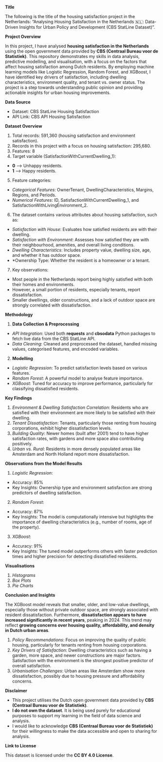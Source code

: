 **Title**

The following is the title of the housing satisfaction project in the Netherlands: “Analysing Housing Satisfaction in the Netherlands 🇳🇱: Data-Driven Insights for Urban Policy and Development (CBS StatLine Dataset)”.

**Project Overview**

In this project, I have analysed **housing satisfaction in the Netherlands** using the open government data provided by **CBS (Centraal Bureau voor de Statistiek)**. This repository demonstrates my skills in data analysis, predictive modelling, and visualisation, with a focus on the factors that affect housing satisfaction among Dutch residents. By employing machine learning models like Logistic Regression, Random Forest, and XGBoost, I have identified key drivers of satisfaction, including dwelling characteristics, environment quality, and tenant vs. owner status. The project is a step towards understanding public opinion and providing actionable insights for urban housing improvements.

**Data Source**

- Dataset: CBS StatLine Housing Satisfaction
- API Link: CBS API Housing Satisfaction

**Dataset Overview**

1) Total records: 591,360 (housing satisfaction and environment satisfaction).
2) Records in this project with a focus on housing satisfaction: 295,680.
3) Features: 8
4) Target variable (SatisfactionWithCurrentDwelling_1):
  - **0** --> Unhappy residents.
  - **1** --> Happy residents.
5) Feature categories:
  - *Categorical Features*: OwnerTenant, DwellingCharacteristics, Margins, Regions, and Periods.
  - *Numerical Features*: ID, SatisfactionWithCurrentDwelling_1, and SatisfactionWithLivingEnvironment_2.
6) The dataset contains various attributes about housing satisfaction, such as:
  - *Satisfaction with House*: Evaluates how satisfied residents are with their dwelling.
  - *Satisfaction with Environment*: Assesses how satisfied they are with their neighbourhood, amenities, and overall living conditions.
  - *Dwelling Characteristics*: Includes property value, dwelling size, age, and whether it has outdoor space.
  - *Ownership Type: Whether the resident is a homeowner or a tenant.
7) Key observations:
  - Most people in the Netherlands report being highly satisfied with both their homes and environments.
  - However, a small portion of residents, especially tenants, report dissatisfaction.
  - Smaller dwellings, older constructions, and a lack of outdoor space are strongly correlated with dissatisfaction.

**Methodology**

1) **Data Collection & Preprocessing**
- *API Integration*: Used both **requests** and **cbsodata** Python packages to fetch live data from the CBS StatLine API.
- *Data Cleaning*: Cleaned and preprocessed the dataset, handled missing values, categorised features, and encoded variables.

2) **Modelling**
- *Logistic Regression*: To predict satisfaction levels based on various features.
- *Random Forest*: A powerful model to analyse feature importance.
- *XGBoost*: Tuned for accuracy to improve performance, particularly for classifying dissatisfied residents.

**Key Findings**

1) *Environment & Dwelling Satisfaction Correlation*: Residents who are satisfied with their environment are more likely to be satisfied with their dwelling.
2) *Tenant Dissatisfaction*: Tenants, particularly those renting from housing corporations, exhibit higher dissatisfaction levels.
3) *Building Quality*: Newer homes (built after 2001) tend to have higher satisfaction rates, with gardens and more space also contributing positively.
4) *Urban vs. Rural*: Residents in more densely populated areas like Amsterdam and North Holland report more dissatisfaction.

**Observations from the Model Results**

1) *Logistic Regression*:
- Accuracy: 85%
- Key Insights: Ownership type and environment satisfaction are strong predictors of dwelling satisfaction.

2) *Random Forest*:
- Accuracy: 87%
- Key Insights: The model is computationally intensive but highlights the importance of dwelling characteristics (e.g., number of rooms, age of the property).

3) *XGBoost*:
- Accuracy: 91%
- Key Insights: The tuned model outperforms others with faster prediction times and higher precision for detecting dissatisfied residents.

**Visualisations**

1) *Histograms*
2) *Box Plots*
3) *Pie Charts*

**Conclusion and Insights**

The XGBoost model reveals that smaller, older, and low-value dwellings, especially those without private outdoor space, are strongly associated with resident dissatisfaction. Furthermore, **dissatisfaction appears to have increased significantly in recent years**, peaking in 2024. This trend may reflect **growing concerns over housing quality, affordability, and density in Dutch urban areas**.

1) *Policy Recommendations*: Focus on improving the quality of public housing, particularly for tenants renting from housing corporations.
2) *Key Drivers of Satisfaction*: Dwelling characteristics such as having a garden, more space, and newer constructions are major factors. Satisfaction with the environment is the strongest positive predictor of overall satisfaction.
3) *Urbanisation Challenges*: Urban areas like Amsterdam show more dissatisfaction, possibly due to housing pressure and affordability concerns.

**Disclaimer**

- This project utilises the Dutch open government data provided by **CBS (Centraal Bureau voor de Statistiek)**.
- **I do not own the dataset**. It is being used purely for educational purposes to support my learning in the field of data science and analysis.
- I would like to acknowledge **CBS (Centraal Bureau voor de Statistiek)** for their willingness to make the data accessible and open to sharing for analysis.

**Link to License**

This dataset is licensed under the **CC BY 4.0 License**.
